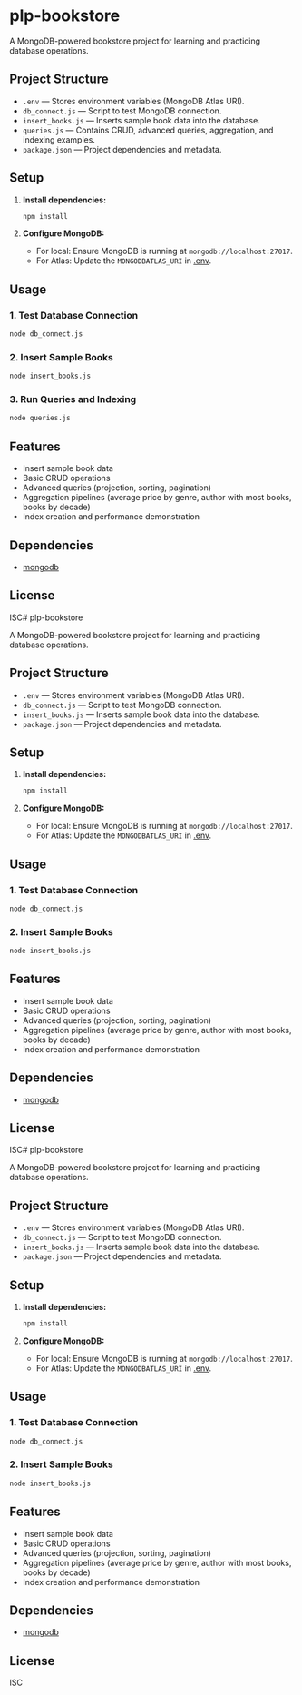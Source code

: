 # plp-bookstore

A MongoDB-powered bookstore project for learning and practicing database operations.

## Project Structure

- `.env` — Stores environment variables (MongoDB Atlas URI).
- `db_connect.js` — Script to test MongoDB connection.
- `insert_books.js` — Inserts sample book data into the database.
- `queries.js` — Contains CRUD, advanced queries, aggregation, and indexing examples.
- `package.json` — Project dependencies and metadata.

## Setup

1. **Install dependencies:**
   ```sh
   npm install
   ```

2. **Configure MongoDB:**
   - For local: Ensure MongoDB is running at `mongodb://localhost:27017`.
   - For Atlas: Update the `MONGODBATLAS_URI` in [.env](.env).

## Usage

### 1. Test Database Connection

```sh
node db_connect.js
```

### 2. Insert Sample Books

```sh
node insert_books.js
```

### 3. Run Queries and Indexing

```sh
node queries.js
```

## Features

- Insert sample book data
- Basic CRUD operations
- Advanced queries (projection, sorting, pagination)
- Aggregation pipelines (average price by genre, author with most books, books by decade)
- Index creation and performance demonstration

## Dependencies

- [mongodb](https://www.npmjs.com/package/mongodb)

## License

ISC# plp-bookstore

A MongoDB-powered bookstore project for learning and practicing database operations.

## Project Structure

- `.env` — Stores environment variables (MongoDB Atlas URI).
- `db_connect.js` — Script to test MongoDB connection.
- `insert_books.js` — Inserts sample book data into the database.
- `package.json` — Project dependencies and metadata.

## Setup

1. **Install dependencies:**
   ```sh
   npm install
   ```

2. **Configure MongoDB:**
   - For local: Ensure MongoDB is running at `mongodb://localhost:27017`.
   - For Atlas: Update the `MONGODBATLAS_URI` in [.env](.env).

## Usage

### 1. Test Database Connection

```sh
node db_connect.js
```

### 2. Insert Sample Books

```sh
node insert_books.js
```

## Features

- Insert sample book data
- Basic CRUD operations
- Advanced queries (projection, sorting, pagination)
- Aggregation pipelines (average price by genre, author with most books, books by decade)
- Index creation and performance demonstration

## Dependencies

- [mongodb](https://www.npmjs.com/package/mongodb)

## License

ISC# plp-bookstore

A MongoDB-powered bookstore project for learning and practicing database operations.

## Project Structure

- `.env` — Stores environment variables (MongoDB Atlas URI).
- `db_connect.js` — Script to test MongoDB connection.
- `insert_books.js` — Inserts sample book data into the database.
- `package.json` — Project dependencies and metadata.

## Setup

1. **Install dependencies:**
   ```sh
   npm install
   ```

2. **Configure MongoDB:**
   - For local: Ensure MongoDB is running at `mongodb://localhost:27017`.
   - For Atlas: Update the `MONGODBATLAS_URI` in [.env](.env).

## Usage

### 1. Test Database Connection

```sh
node db_connect.js
```

### 2. Insert Sample Books

```sh
node insert_books.js
```

## Features

- Insert sample book data
- Basic CRUD operations
- Advanced queries (projection, sorting, pagination)
- Aggregation pipelines (average price by genre, author with most books, books by decade)
- Index creation and performance demonstration

## Dependencies

- [mongodb](https://www.npmjs.com/package/mongodb)

## License

ISC